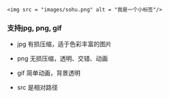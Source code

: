 `<img src = "images/sohu.png" alt = "我是一个小标签"/>`
### 支持jpg, png, gif
* jpg 有损压缩，适于色彩丰富的图片
* png 无损压缩，透明、交错、动画
* gif 简单动画，背景透明

* src 是相对路径
